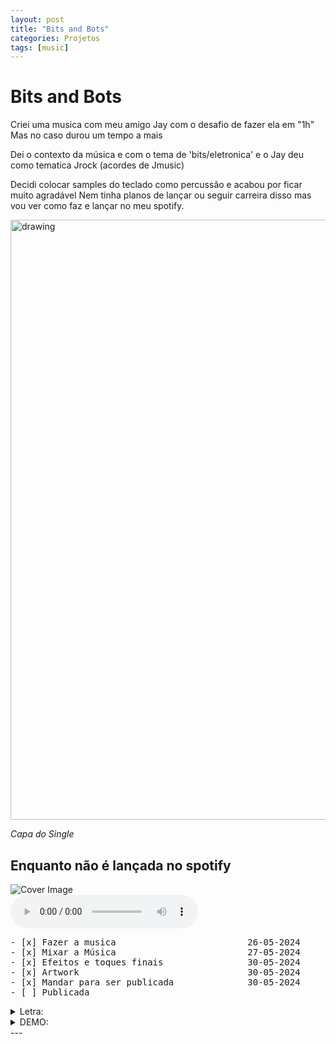 ```yaml
---
layout: post
title: "Bits and Bots"
categories: Projetos
tags: [music]
---
```



# Bits and Bots
<!-- ![BitsAndBots](https://1drv.ms/i/c/1d17967c159fdd0f/IQOLj0GM8DZwRb0K92qwwweQAS-Hgk-k-oB7FNEuQNYbKEo?width=1024) -->
<!-- <br> -->
Criei uma musica com meu amigo Jay com o desafio de fazer ela em "1h"
Mas no caso durou um tempo a mais 

Dei o contexto da música e com o tema de 'bits/eletronica' 
e o Jay deu como tematica Jrock (acordes de Jmusic)

Decidi colocar samples do teclado como percussão e acabou por ficar muito agradável
Nem tinha planos de lançar ou seguir carreira disso mas vou ver como faz e lançar no meu spotify.
<br>

<img src="https://1drv.ms/i/c/1d17967c159fdd0f/IQOLj0GM8DZwRb0K92qwwweQAS-Hgk-k-oB7FNEuQNYbKEo" alt="drawing" style="width: 100vw;"/>

_Capa do Single_

## Enquanto não é lançada no spotify
<link rel="stylesheet" href="/assets/css/mpstyle.css">


<div class="audio-player">
    <div class="cover">
        <img src="https://1drv.ms/i/c/1d17967c159fdd0f/IQOLj0GM8DZwRb0K92qwwweQAS-Hgk-k-oB7FNEuQNYbKEo" alt="Cover Image">
    </div>
    <div class="controls">
        <audio src="https://www.dropbox.com/scl/fi/ol4dp6jvr1j8lsijvcui5/Bits-and-Bots_44100hz.flac?rlkey=txywys182mipm4g1rn7x91q51&dl=1" controls preload="auto"></audio>
        <div class="progress-bar">
            <div class="progress"></div>
        </div>
    </div>
</div>
<script src="/assets/js/mpscript.js"></script>

<!-- <audio controls>
  <source src="https://www.dropbox.com/scl/fi/ol4dp6jvr1j8lsijvcui5/Bits-and-Bots_44100hz.flac?rlkey=txywys182mipm4g1rn7x91q51&dl=1" type="audio/mpeg">
  Your browser does not support the audio element.
</audio> -->
<!-- <iframe src="https://1drv.ms/u/c/1d17967c159fdd0f/IQPLlE0RAogwSrg9VxYqpAQLAUTE4FagkAoqYFpV6CET6n4" width="300" height="120" frameborder="0" scrolling="no"></iframe> -->
<pre>
- [x] Fazer a musica                         26-05-2024
- [x] Mixar a Música                         27-05-2024
- [x] Efeitos e toques finais                30-05-2024
- [x] Artwork                                30-05-2024
- [x] Mandar para ser publicada              30-05-2024
- [ ] Publicada
</pre>
<details>
  <summary>Letra:</summary>

  <pre> 
In this world of lines i find joy and confort
Even though i spend way too much time, its where i belong

I'll always have my code it's my guiding light,
Through the darkest hours, it shines so bright.

Working from nightfall, all the way to morning
i don't know how much time i spent, i'll leave when its workin'

[Refrão]

Zeores on the ones
And one on the zeroes
My variables are starting to have names of animals
x2

[final filal msm 02]
 
As i hear birds chirping on the window
i guess its Time toooo sleep
</pre>
</details>


<details>
  <summary>DEMO:</summary>
<iframe src="https://1drv.ms/u/c/1d17967c159fdd0f/IQP9qBKXReC0SYS1COuLeMIMAd4oj3aw22KcQH6WcCHoJxM" width="300" height="120" frameborder="0" scrolling="no"></iframe>

  <pre> 
In this world of lines i find joy and confort
Even though i spend way too much time, its where i belong

I'll always have my code it's my guiding light,
Through the darkest hours, it shines so bright.

Working from nightfall, all the way to morning
i don't know how much time i spent, i'll leave when its workin'

[Refrão]

Zeores on the ones
And one on the zeroes
My variables are starting to have names of animals
x2

[final filal msm 02]
 
dictionaries lists floats and integers 
My head is full of them
As i hear birds chirping on the window
i guess its TIme toooo sleep
</pre>
</details>
---

<!-- <audio controls>
  <source src="https://www.dropbox.com/scl/fi/6s38yjr0cuf6x6exu3ih8/Saudades-no-Sono-2.mp3?rlkey=ichdyh1ffu8ypa3mfwmbzdpsg&dl=1" type="audio/mpeg">
  Your browser does not support the audio element.
</audio> -->


